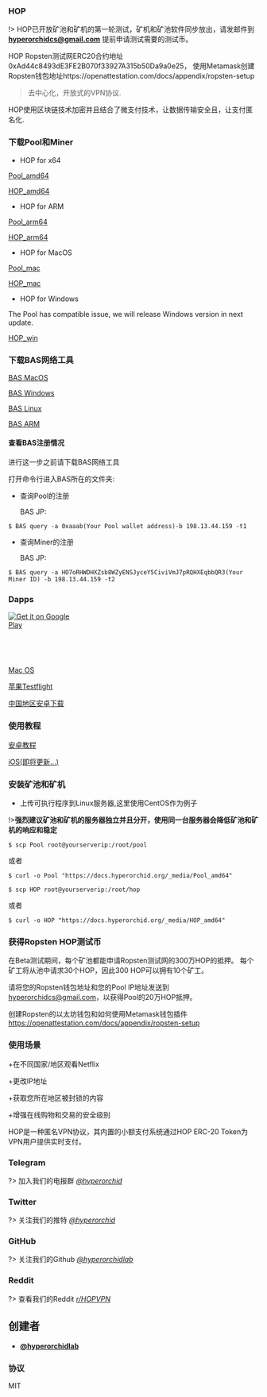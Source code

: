### HOP

!> HOP已开放矿池和矿机的第一轮测试，矿机和矿池软件同步放出，请发邮件到 **hyperorchidcs@gmail.com** 提前申请测试需要的测试币。

HOP Ropsten测试网ERC20合约地址0xAd44c8493dE3FE2B070f33927A315b50Da9a0e25， 使用Metamask创建Ropsten钱包地址https://openattestation.com/docs/appendix/ropsten-setup

> 去中心化，开放式的VPN协议.

HOP使用区块链技术加密并且结合了微支付技术，让数据传输安全且，让支付匿名化.

### 下载Pool和Miner

+ HOP for x64


[Pool_amd64](_media/Pool_amd64 ':ignore')

[HOP_amd64](_media/HOP_amd64 ':ignore')


+ HOP for ARM

[Pool_arm64](_media/Pool_arm64 ':ignore')

[HOP_arm64](_media/HOP_arm64 ':ignore')


+ HOP for MacOS

[Pool_mac](_media/Pool_mac ':ignore')

[HOP_mac](_media/HOP_mac ':ignore')


+ HOP for Windows

The Pool has compatible issue, we will release Windows version in next update.

[HOP_win](_media/HOP_win.zip ':ignore')



### 下载BAS网络工具

[BAS MacOS](_media/BAS_mac ':ignore')

[BAS Windows](_media/BAS_win.zip ':ignore')

[BAS Linux](_media/BAS_amd64 ':ignore')

[BAS ARM](_media/BAS_arm64 ':ignore')


#### 查看BAS注册情况

进行这一步之前请下载BAS网络工具

打开命令行进入BAS所在的文件夹:

+ 查询Pool的注册


  BAS JP:

```console
$ BAS query -a 0xaaab(Your Pool wallet address)-b 198.13.44.159 -t1
```


+ 查询Miner的注册


  BAS JP:

```console
$ BAS query -a HO7oRHWDHXZsb8WZyENSJyceY5CiviVmJ7pRQHXEqbbQR3(Your Miner ID) -b 198.13.44.159 -t2
```


### Dapps


<a href='https://play.google.com/store/apps/details?id=com.hop.pirate&pcampaignid=pcampaignidMKT-Other-global-all-co-prtnr-py-PartBadge-Mar2515-1' style="width:135px;height:40px;display: inline-block;"><img alt='Get it on Google Play' src='https://play.google.com/intl/en_us/badges/static/images/badges/en_badge_web_generic.png'/></a>


<a href="https://apps.apple.com/us/app/%E6%B5%B7%E7%9B%97vn/id1521121265?mt=8" style="display:inline-block;overflow:hidden;background:url(https://linkmaker.itunes.apple.com/en-us/badge-lrg.svg?releaseDate=2020-07-20&kind=iossoftware&bubble=apple_music) no-repeat;width:135px;height:40px;"></a>

<a href="https://a0a63d65-7b07-4b71-9ec7-808d96916969.usrfiles.com/archives/a0a63d_7316ae011f0e4770878192986ab1d832.zip">Mac OS</a>

<a href="https://testflight.apple.com/join/aMDfC5cV">苹果Testflight</a>

<a href="http://d.firim.vip/zy7s">中国地区安卓下载</a>

### 使用教程

<a href="https://a0a63d65-7b07-4b71-9ec7-808d96916969.usrfiles.com/ugd/a0a63d_be53657163534aaeb34fb275dfa19dda.pdf">安卓教程</a>

<a href="">iOS(即将更新...)</a>


### 安装矿池和矿机

+ 上传可执行程序到Linux服务器,这里使用CentOS作为例子

!>**强烈建议矿池和矿机的服务器独立并且分开，使用同一台服务器会降低矿池和矿机的响应和稳定**

```console
$ scp Pool root@yourserverip:/root/pool
```

或者

```console
$ curl -o Pool "https://docs.hyperorchid.org/_media/Pool_amd64"
```

```console
$ scp HOP root@yourserverip:/root/hop
```

或者

```console
$ curl -o HOP "https://docs.hyperorchid.org/_media/HOP_amd64"
```

### 获得Ropsten HOP测试币

在Beta测试期间，每个矿池都能申请Ropsten测试网的300万HOP的抵押。 每个矿工将从池中请求30个HOP，因此300 HOP可以拥有10个矿工。

请将您的Ropsten钱包地址和您的Pool IP地址发送到 hyperorchidcs@gmail.com，以获得Pool的20万HOP抵押。

创建Ropsten的以太坊钱包和如何使用Metamask钱包插件 https://openattestation.com/docs/appendix/ropsten-setup

### 使用场景

+在不同国家/地区观看Netflix

+更改IP地址

+获取您所在地区被封锁的内容

+增强在线购物和交易的安全级别


HOP是一种匿名VPN协议，其内置的小额支付系统通过HOP ERC-20 Token为VPN用户提供实时支付。

### Telegram
?> 加入我们的电报群 *[@hyperorchid ](https://t.me/hopcommunity)*
### Twitter
?> 关注我们的推特 *[@hyperorchid ](https://twitter.com/hyperorchid)*
### GitHub
?> 关注我们的Github *[@hyperorchidlab ](https://github.com/hyperorchidlab/)*
### Reddit
?> 查看我们的Reddit *[r/HOPVPN ](https://www.reddit.com/r/HOPVPN/)*


## 创建者
- **[@hyperorchidlab](https://github.com/hyperorchidlab/)**

### 协议

MIT
